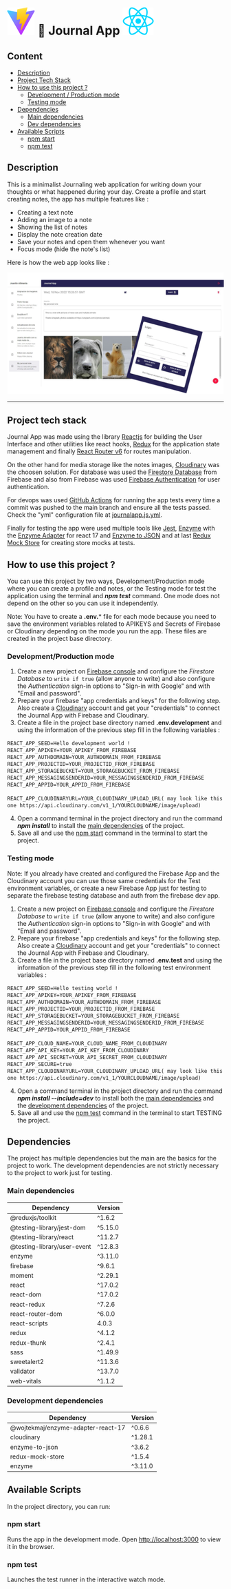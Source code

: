 # ![icon](src\assets\vite.svg) 📓 Journal App ![icon](src\assets\react.svg)

## Content
* [Description](#description)
* [Project Tech Stack](#project-tech-stack)
* [How to use this project ?](#how-to-use-this-project-)
  * [Development / Production mode](#developmentproduction-mode)
  * [Testing mode](#testing-mode)
* [Dependencies](#dependencies)
  * [Main dependencies](#main-dependencies)
  * [Dev dependencies](#development-dependencies)
* [Available Scripts](#available-scripts)
  * [npm start](#npm-start)
  * [npm test](#npm-test)

## Description

This is a minimalist Journaling web application for writing down your thoughts or what happened during your day. Create a profile and start creating notes, the app has multiple features like :

- Creating a text note
- Adding an image to a note
- Showing the list of notes
- Display the note creation date
- Save your notes and open them whenever you want
- Focus mode (hide the note's list)

Here is how the web app looks like :

![capture](public/capture.png)

---

## Project tech stack

Journal App was made using the library [Reactjs](https://reactjs.org/)  for building the User Interface and other utilities like react hooks, [Redux](https://redux.js.org/) for the application state management and finally [React Router v6](https://reactrouter.com/) for routes manipulation.

On the other hand for media storage like the notes images, [Cloudinary](https://cloudinary.com/) was the choosen solution. For database was used the [Firestore Database](https://firebase.google.com/docs/firestore) from Firebase and also from Firebase was used [Firebase Authentication](https://firebase.google.com/docs/auth) for user authentication.

For devops was used [GitHub Actions](https://github.com/features/actions) for running the app tests every time a commit was pushed to the main branch and ensure all the tests passed. Check the "yml" configuration file at [journalapp.js.yml](.github/workflows/journalapp.js.yml).

Finally for testing the app were used multiple tools like [Jest](https://jestjs.io/), [Enzyme](https://enzymejs.github.io/enzyme/) with the [Enzyme Adapter](npmjs.com/package/@wojtekmaj/enzyme-adapter-react-17) for react 17 and [Enzyme to JSON](https://www.npmjs.com/package/enzyme-to-json) and at last [Redux Mock Store](https://github.com/reduxjs/redux-mock-store) for creating store mocks at tests.

## How to use this project ?

You can use this project by two ways, Development/Production mode where you can create a profile and notes, or the Testing mode for test the application using the terminal and ***npm test*** command. One mode does not depend on the other so you can use it independently.

Note: You have to create a **.env.*** file for each mode because you need to save the environment variables related to APIKEYS and Secrets of Firebase or Cloudinary depending on the mode you run the app. These files are created in the project base directory.

### Development/Production mode

1. Create a new project on [Firebase console](https://console.firebase.google.com/u/0/) and configure the *Firestore Database* to `write if true` (allow anyone to write) and also configure the *Authentication* sign-in options to "Sign-in with Google" and with "Email and password".
2. Prepare your firebase "app credentials and keys" for the following step. Also create a [Cloudinary](https://cloudinary.com/) account and get your "credentials" to connect the Journal App with Firebase and Cloudinary.
3. Create a file in the project base directory named **.env.development** and using the information of the previous step fill in the following variables :

```
REACT_APP_SEED=Hello development world !
REACT_APP_APIKEY=YOUR_APIKEY_FROM_FIREBASE
REACT_APP_AUTHDOMAIN=YOUR_AUTHDOMAIN_FROM_FIREBASE
REACT_APP_PROJECTID=YOUR_PROJECTID_FROM_FIREBASE
REACT_APP_STORAGEBUCKET=YOUR_STORAGEBUCKET_FROM_FIREBASE
REACT_APP_MESSAGINGSENDERID=YOUR_MESSAGINGSENDERID_FROM_FIREBASE
REACT_APP_APPID=YOUR_APPID_FROM_FIREBASE

REACT_APP_CLOUDINARYURL=YOUR_CLOUDINARY_UPLOAD_URL( may look like this one https://api.cloudinary.com/v1_1/YOURCLOUDNAME/image/upload)
```

4. Open a command terminal in the project directory and run the command ***npm install*** to install the [main dependencies](#main-dependencies) of the project.
5. Save all and use the [npm start](#npm-start) command in the terminal to start the project.

### Testing mode

Note: If you already have created and configured the Firebase App and the Cloudinary account you can use those same credentials for the Test environment variables, or create a new Firebase App just for testing to separate the firebase testing database and auth from the firebase dev app.

1. Create a new project on [Firebase console](https://console.firebase.google.com/u/0/) and configure the *Firestore Database* to `write if true` (allow anyone to write) and also configure the *Authentication* sign-in options to "Sign-in with Google" and with "Email and password".
2. Prepare your firebase "app credentials and keys" for the following step. Also create a [Cloudinary](https://cloudinary.com/) account and get your "credentials" to connect the Journal App with Firebase and Cloudinary.
3. Create a file in the project base directory named **.env.test** and using the information of the previous step fill in the following test environment variables :

```
REACT_APP_SEED=Hello testing world !
REACT_APP_APIKEY=YOUR_APIKEY_FROM_FIREBASE
REACT_APP_AUTHDOMAIN=YOUR_AUTHDOMAIN_FROM_FIREBASE
REACT_APP_PROJECTID=YOUR_PROJECTID_FROM_FIREBASE
REACT_APP_STORAGEBUCKET=YOUR_STORAGEBUCKET_FROM_FIREBASE
REACT_APP_MESSAGINGSENDERID=YOUR_MESSAGINGSENDERID_FROM_FIREBASE
REACT_APP_APPID=YOUR_APPID_FROM_FIREBASE

REACT_APP_CLOUD_NAME=YOUR_CLOUD_NAME_FROM_CLOUDINARY
REACT_APP_API_KEY=YOUR_API_KEY_FROM_CLOUDINARY
REACT_APP_API_SECRET=YOUR_API_SECRET_FROM_CLOUDINARY
REACT_APP_SECURE=true
REACT_APP_CLOUDINARYURL=YOUR_CLOUDINARY_UPLOAD_URL( may look like this one https://api.cloudinary.com/v1_1/YOURCLOUDNAME/image/upload)
```

4. Open a command terminal in the project directory and run the command ***npm install --include=dev*** to install both the [main dependencies](#main-dependencies) and the [development dependencies](#development-dependencies) of the project.
5. Save all and use the [npm test](#npm-test) command in the terminal to start TESTING the project.

## Dependencies

The project has multiple dependencies but the main are the basics for the project to work. The development dependencies are not strictly necessary to the project to work just for testing.

### Main dependencies

| Dependency   | Version |
|--------------|--------|
| @reduxjs/toolkit | ^1.6.2 |
| @testing-library/jest-dom | ^5.15.0 |
| @testing-library/react | ^11.2.7 |
| @testing-library/user-event | ^12.8.3 |
| enzyme | ^3.11.0 |
| firebase | ^9.6.1 |
| moment | ^2.29.1 |
| react | ^17.0.2 |
| react-dom | ^17.0.2 |
| react-redux | ^7.2.6 |
| react-router-dom | ^6.0.0 |
| react-scripts | 4.0.3 |
| redux | ^4.1.2 |
| redux-thunk | ^2.4.1 |
| sass | ^1.49.9 |
| sweetalert2 | ^11.3.6 |
| validator | ^13.7.0 |
| web-vitals | ^1.1.2 |

### Development dependencies

| Dependency                         | Version |
|------------------------------------|---------|
| @wojtekmaj/enzyme-adapter-react-17 | ^0.6.6  |
| cloudinary                         | ^1.28.1 |
| enzyme-to-json                     | ^3.6.2  |
| redux-mock-store                   | ^1.5.4  |
| enzyme                             | ^3.11.0 |

## Available Scripts

In the project directory, you can run:

### npm start

Runs the app in the development mode. Open [http://localhost:3000](http://localhost:3000) to view it in the browser.

### npm test

Launches the test runner in the interactive watch mode.
